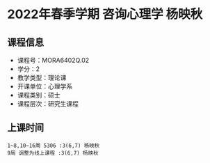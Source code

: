 # 2022年春季学期 咨询心理学 杨映秋






## 课程信息

- 课程号：MORA6402Q.02
- 学分：2
- 教学类型：理论课
- 开课单位：心理学系
- 课程类别：硕士
- 课程层次：研究生课程

## 上课时间

```
1~8,10~16周 5306 :3(6,7) 杨映秋
9周 调整为线上课程 :3(6,7) 杨映秋
```

